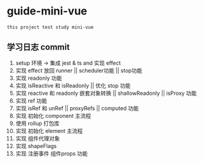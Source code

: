 # guide-mini-vue
    this project test study mini-vue

## 学习日志 commit
1. setup 环境 -> 集成 jest & ts and 实现 effect
2. 实现 effect 放回 runner || scheduler功能 || stop功能
3. 实现 readonly 功能
4. 实现 isReactive 和 isReadonly || 优化 stop 功能
5. 实现 reactive 和 readonly 嵌套对象转换 || shallowReadonly || isProxy 功能
6. 实现 ref 功能
7. 实现 isRef 和 unRef || proxyRefs || computed 功能
8. 实现 初始化 component 主流程
9. 使用 rollup 打包库
10. 实现 初始化 element 主流程
11. 实现 组件代理对象 
12. 实现 shapeFlags
13. 实现 注册事件 组件props 功能
